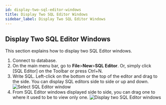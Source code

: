 ```yaml
---
id: display-two-sql-editor-windows
title: Display Two SQL Editor Windows
sidebar_label: Display Two SQL Editor Windows
---
```


## Display Two SQL Editor Windows

This section explains how to display two SQL Editor windows.

1. Connect to database.
2. On the main menu bar, go to **File**>**New**>**SQL Editor**. Or, simply click [SQL Editor] on the Toolbar or press Ctrl+N.
3. Write SQL. Left-click on the bottom or the top of the editor and drag to the side. You can display SQL editors side to side or up and down.
![Select SQL Editor window](https://s3.ap-northeast-2.amazonaws.com/sqlgate-manual-content/DD5BF3E3F35809F3BFB3689DED0EE81A.jpg)
4. From SQL Editor windows displayed side to side, you can drag one to where it used to be to view only one.
![Display two SQL Editor windows](https://s3.ap-northeast-2.amazonaws.com/sqlgate-manual-content/11DFF43CB050DB0F823EE9CE7B5DFAC4.jpg)